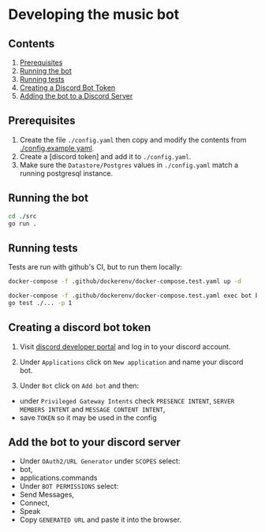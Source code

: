 # Developing the music bot

## Contents

1. [Prerequisites](#prerequisites)
2. [Running the bot](#running-the-bot)
3. [Running tests](#running-tests)
4. [Creating a Discord Bot Token](#creating-a-discord-bot-token)
5. [Adding the bot to a Discord Server](#add-the-bot-to-your-discord-server)

## Prerequisites

1. Create the file `./config.yaml` then copy and modify the contents
   from [./config.example.yaml](./config.example.yaml).
2. Create a [discord token] and add it to `./config.yaml`.
3. Make sure the `Datastore/Postgres` values in `./config.yaml`
   match a running postgresql instance.

## Running the bot

```bash
cd ./src
go run .
```

## Running tests

Tests are run with github's CI, but to run them locally:

```bash
docker-compose -f .github/dockerenv/docker-compose.test.yaml up -d

docker-compose -f .github/dockerenv/docker-compose.test.yaml exec bot bash
go test ./... -p 1
```

## Creating a discord bot token

1. Visit [discord developer portal](https://discord.com/developers) and log in to your discord account.

2. Under `Applications` click on `New application` and name your discord bot.

3. Under `Bot` click on `Add bot` and then:

- under `Privileged Gateway Intents` check `PRESENCE INTENT`, `SERVER MEMBERS INTENT` and `MESSAGE CONTENT INTENT`,
- save `TOKEN` so it may be used in the config

## Add the bot to your discord server

- Under `OAuth2/URL Generator` under `SCOPES` select:
- bot,
- applications.commands
- Under `BOT PERMISSIONS` select:
- Send Messages,
- Connect,
- Speak
- Copy `GENERATED URL` and paste it into the browser.
